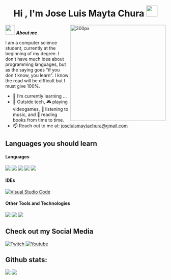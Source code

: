 <h1 align="center"><b>Hi , I'm Jose Luis Mayta Chura </b><img src="https://media.giphy.com/media/hvRJCLFzcasrR4ia7z/giphy.gif" width="35"></h1>
<!--  -->
<img align="right" width=300px alt="300px" src="https://media1.tenor.com/m/9thnUHjMC4QAAAAC/roman-reigns-one.gif" />

<img src="https://media.giphy.com/media/ObNTw8Uzwy6KQ/giphy.gif" width="30px">&nbsp;***About me***

I am a computer science student, currently at the beginning of my degree.  I don't have much idea about programming languages, but as the saying goes "if you don't know, you learn". I know the road will be difficult but I must give 100%.
- 🌱 I’m currently learning ...
- 👯 Outside tech, 🎮 playing videogames, 🎵 listening to music, and 📖 reading books from time to time.
- 📫 Reach out to me at: <a href="joseluismaytachura@gmail.com">joseluismaytachura@gmail.com</a>

## Languages ​​you should learn

<h4> Languages </h4>
<span> 
  <img src="https://img.shields.io/badge/HTML5-E34F26?style=for-the-badge&logo=html5&logoColor=white">
  <img src="https://img.shields.io/badge/CSS3-1572B6?style=for-the-badge&logo=css3&logoColor=white">
  <img src="https://img.shields.io/badge/JavaScript-F7DF1E?style=for-the-badge&logo=javascript&logoColor=black">
  <img src="https://img.shields.io/badge/Java-ED8B00?style=for-the-badge&logo=java&logoColor=white">
  <img src="https://img.shields.io/badge/figma-%23F24E1E.svg?style=for-the-badge&logo=figma&logoColor=white">


  



</span>

<h4> IDEs </h4>
<span>
  <a href="#"><img alt="Visual Studio Code" src="https://img.shields.io/badge/Visual%20Studio%20Code-0078d7.svg?style=plastic&logo=visual-studio-code&logoColor=white"></a>



</span>


<h4> Other Tools and Technologies </h4>
<span>
  <img src="https://img.shields.io/badge/Git-F05032?style=for-the-badge&logo=git&logoColor=white">
  <img src="https://img.shields.io/badge/MySQL-00000F?style=for-the-badge&logo=mysql&logoColor=white">
  <img src="https://img.shields.io/badge/-ReactJs-61DAFB?logo=react&logoColor=white&style=plastic">



</span>

## Check out my Social Media


<a href="https://www.twitch.tv/valenwerle" >
  <img src="https://img.shields.io/badge/Twitch-9347FF?style=for-the-badge&logo=twitch&logoColor=white" alt="Twitch">
</a>
<a href="https://www.youtube.com/@ValenWerle">
  <img src="https://img.shields.io/badge/YouTube-%23FF0000.svg?style=for-the-badge&logo=YouTube&logoColor=white" alt="Youtube">
</a>

<h2>Github stats:</h2> 

[![](https://github-readme-stats.vercel.app/api?username=MrCode-X&show_icons=true&theme=tokyonight&hide_border=true&locale=en)](https://github.com/MrCode-X)
[![](https://github-readme-streak-stats.herokuapp.com/?user=MrCode-X&theme=material-palenight)](https://github.com/MrCode-X)
</div>

